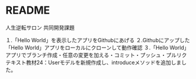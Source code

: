 # README
人生逆転サロン 共同開発課題

１.「Hello World」を表示したアプリをGithubにあげる
２.Githubにアップした「Hello World」アプリをローカルにクローンして動作確認
３.「Hello World」アプリでブランチ作成・任意の変更を加える・コミット・プッシュ・プルリク
    テキスト教材24：Userモデルを新規作成し、introduceメソッドを追加しました。
